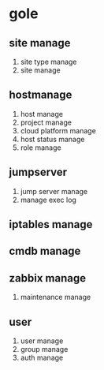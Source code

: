 # gole


## site manage
1. site type manage
2. site manage


## hostmanage
1. host manage
2. project manage
3. cloud platform manage
4. host status manage
5. role manage


## jumpserver
1. jump server manage
2. manage exec log


## iptables manage


## cmdb manage


## zabbix manage
1. maintenance manage


## user
1. user manage
2. group manage
3. auth manage

